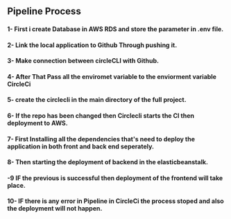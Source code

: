 ## Pipeline Process

#### 1- First i create Database in AWS RDS and store the parameter in .env file.

#### 2- Link the local application to Github Through pushing it.

#### 3- Make connection between circleCLI with Github.

#### 4- After That Pass all the enviromet variable to the enviorment variable CircleCi

#### 5- create the circlecli in the main directory of the full project.

#### 6- If the repo has been changed then Circlecli starts the CI then deployment to AWS.

#### 7- First Installing all the dependencies that's need to deploy the application in both front and back end seperately.

#### 8- Then starting the deployment of backend in the elasticbeanstalk.

#### -9 IF the previous is successful then deployment of the frontend will take place.

#### 10- IF there is any error in Pipeline in CircleCi the process stoped and also the deployment will not happen.
